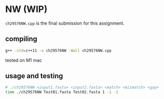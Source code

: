 # NW (WIP)

`ch29576NW.cpp` is the final submission for this assignment.

## compiling

```bash
g++ -std=c++11 -o ch29576NW -Wall ch29576NW.cpp
```

tested on M1 mac

## usage and testing

```bash
# ./ch29576NW <input1.fasta> <input2.fasta> <match> <mismatch> <gap>
time ./ch29576NW Test01.fasta Test02.fasta 1 -1 -1
```